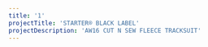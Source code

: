 ```yaml
---
title: '1'
projectTitle: 'STARTER® BLACK LABEL'
projectDescription: 'AW16 CUT N SEW FLEECE TRACKSUIT'
---
```



